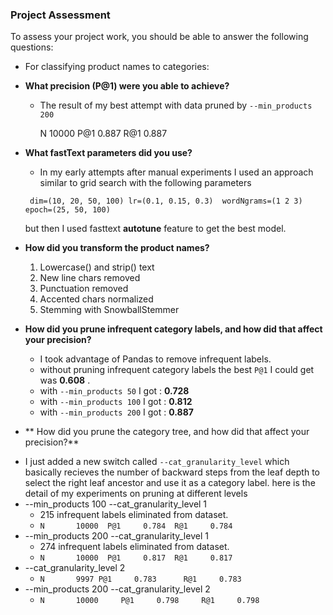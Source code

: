 ### Project Assessment

To assess your project work, you should be able to answer the following questions:

+ For classifying product names to categories:


+  **What precision (P@1) were you able to achieve?**
	+ The result of my best attempt with data pruned by `--min_products  200`

    	N       10000
		P@1     0.887
		R@1     0.887
    


- **What fastText parameters did you use?**
	+ In my early attempts after manual experiments I used an approach similar to grid search with the following parameters
	
    ` dim=(10, 20, 50, 100) lr=(0.1, 0.15, 0.3)  wordNgrams=(1 2 3) epoch=(25, 50, 100)`

	but then I used fasttext **autotune** feature to get the best model.


- **How did you transform the product names?**
	1. Lowercase() and strip() text
	2. New line chars removed
	3. Punctuation removed
	4. Accented chars normalized
	5. Stemming with SnowballStemmer


- **How did you prune infrequent category labels, and how did that affect your precision?**
	+ I took advantage of Pandas to remove infrequent labels.
	+ without pruning infrequent category labels the best `P@1` I could get was **0.608** .
	+ with `--min_products 50` I got :  **0.728**
	+ with `--min_products 100` I got :  **0.812**
	+ with `--min_products 200` I got :  **0.887**

- ** How did you prune the category tree, and how did that affect your precision?**
+ I just added a new switch called `--cat_granularity_level` which basically recieves the number of backward steps from the leaf depth to select the right leaf ancestor and use it as a category label. here is the detail of my experiments on pruning at different levels
+  --min_products 100 --cat_granularity_level 1
	+ 215 infrequent labels eliminated from dataset. 
	+ `N       10000  P@1     0.784  R@1     0.784`
+ --min_products 200  --cat_granularity_level 1
	+ 274 infrequent labels eliminated from dataset.
	+ `N       10000  P@1     0.817  R@1     0.817`
+ --cat_granularity_level 2
	+ `N       9997 P@1     0.783      R@1     0.783`
+  --min_products 200  --cat_granularity_level 2
	+ `N       10000     P@1     0.798     R@1     0.798`